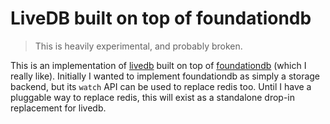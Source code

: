 # LiveDB built on top of foundationdb

> This is heavily experimental, and probably broken.

This is an implementation of [livedb](http://github.com/share/livedb) built on
top of [foundationdb](https://foundationdb.com) (which I really like).
Initially I wanted to implement foundationdb as simply a storage backend, but
its `watch` API can be used to replace redis too. Until I have a pluggable way
to replace redis, this will exist as a standalone drop-in replacement for
livedb.



